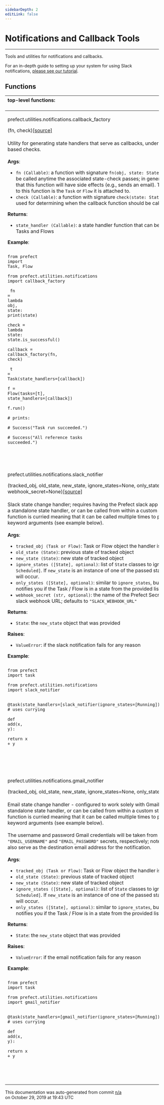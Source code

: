 ```yaml
---
sidebarDepth: 2
editLink: false
---
```

# Notifications and Callback Tools
---
Tools and utilities for notifications and callbacks.

For an in-depth guide to setting up your system for using Slack notifications, [please see our tutorial](/core/tutorials/slack-notifications.html).

## Functions
|top-level functions: &nbsp;&nbsp;&nbsp;&nbsp;&nbsp;&nbsp;&nbsp;&nbsp;&nbsp;&nbsp;&nbsp;&nbsp;&nbsp;&nbsp;&nbsp;&nbsp;&nbsp;&nbsp;&nbsp;&nbsp;&nbsp;&nbsp;&nbsp;&nbsp;&nbsp;&nbsp;&nbsp;&nbsp;&nbsp;&nbsp;&nbsp;&nbsp;&nbsp;&nbsp;&nbsp;&nbsp;&nbsp;&nbsp;&nbsp;&nbsp;&nbsp;&nbsp;&nbsp;&nbsp;&nbsp;&nbsp;&nbsp;&nbsp;&nbsp;&nbsp;&nbsp;&nbsp;&nbsp;&nbsp;&nbsp;&nbsp;&nbsp;&nbsp;&nbsp;&nbsp;&nbsp;&nbsp;&nbsp;&nbsp;&nbsp;&nbsp;&nbsp;&nbsp;&nbsp;&nbsp;&nbsp;&nbsp;&nbsp;&nbsp;&nbsp;&nbsp;&nbsp;&nbsp;&nbsp;&nbsp;&nbsp;&nbsp;&nbsp;&nbsp;&nbsp;&nbsp;&nbsp;&nbsp;&nbsp;&nbsp;&nbsp;&nbsp;&nbsp;&nbsp;&nbsp;&nbsp;&nbsp;&nbsp;&nbsp;&nbsp;&nbsp;&nbsp;&nbsp;&nbsp;&nbsp;&nbsp;&nbsp;&nbsp;&nbsp;&nbsp;&nbsp;&nbsp;&nbsp;&nbsp;&nbsp;&nbsp;&nbsp;&nbsp;&nbsp;&nbsp;&nbsp;&nbsp;&nbsp;&nbsp;&nbsp;&nbsp;&nbsp;&nbsp;&nbsp;&nbsp;&nbsp;&nbsp;&nbsp;&nbsp;&nbsp;&nbsp;&nbsp;&nbsp;&nbsp;&nbsp;&nbsp;&nbsp;&nbsp;&nbsp;&nbsp;&nbsp;&nbsp;&nbsp;&nbsp;&nbsp;|
|:----|
 | <div class='method-sig' id='prefect-utilities-notifications-callback-factory'><p class="prefect-class">prefect.utilities.notifications.callback_factory</p>(fn, check)<span class="source"><a href="https://github.com/PrefectHQ/prefect/blob/master/src/prefect/utilities/notifications.py#L26">[source]</a></span></div>
<p class="methods">Utility for generating state handlers that serve as callbacks, under arbitrary state-based checks.<br><br>**Args**:     <ul class="args"><li class="args">`fn (Callable)`: a function with signature `fn(obj, state: State) -> None`         that will be called anytime the associated state-check passes; in general,         it is expected that this function will have side effects (e.g., sends an email).  The first         argument to this function is the `Task` or `Flow` it is attached to.     </li><li class="args">`check (Callable)`: a function with signature `check(state: State) -> bool`         that is used for determining when the callback function should be called</li></ul>**Returns**:     <ul class="args"><li class="args">`state_handler (Callable)`: a state handler function that can be attached to both Tasks and Flows</li></ul>**Example**:     <br><pre class="language-python"><code class="language-python">    <span class="token keyword">from</span> prefect <span class="token keyword">import</span> Task<span class="token punctuation">,</span> Flow<br>    <span class="token keyword">from</span> prefect.utilities.notifications <span class="token keyword">import</span> callback_factory<br><br>    fn <span class="token operator">=</span> <span class="token keyword">lambda</span> obj<span class="token punctuation">,</span> state<span class="token punctuation">:</span> <span class="token builtin">print</span><span class="token punctuation">(</span>state<span class="token punctuation">)</span><br>    check <span class="token operator">=</span> <span class="token keyword">lambda</span> state<span class="token punctuation">:</span> state<span class="token operator">.</span>is_successful<span class="token punctuation">(</span><span class="token punctuation">)</span><br>    callback <span class="token operator">=</span> callback_factory<span class="token punctuation">(</span>fn<span class="token punctuation">,</span> check<span class="token punctuation">)</span><br><br>    t <span class="token operator">=</span> Task<span class="token punctuation">(</span>state_handlers<span class="token operator">=</span><span class="token punctuation">[</span>callback<span class="token punctuation">]</span><span class="token punctuation">)</span><br>    f <span class="token operator">=</span> Flow<span class="token punctuation">(</span>tasks<span class="token operator">=</span><span class="token punctuation">[</span>t<span class="token punctuation">]</span><span class="token punctuation">,</span> state_handlers<span class="token operator">=</span><span class="token punctuation">[</span>callback<span class="token punctuation">]</span><span class="token punctuation">)</span><br>    f<span class="token operator">.</span>run<span class="token punctuation">(</span><span class="token punctuation">)</span><br>    <span class="token comment"># prints:</span><br>    <span class="token comment"># Success("Task run succeeded.")</span><br>    <span class="token comment"># Success("All reference tasks succeeded.")</span><br>    <br></code></pre><br></p>|
 | <div class='method-sig' id='prefect-utilities-notifications-slack-notifier'><p class="prefect-class">prefect.utilities.notifications.slack_notifier</p>(tracked_obj, old_state, new_state, ignore_states=None, only_states=None, webhook_secret=None)<span class="source"><a href="https://github.com/PrefectHQ/prefect/blob/master/src/prefect/utilities/notifications.py#L223">[source]</a></span></div>
<p class="methods">Slack state change handler; requires having the Prefect slack app installed. Works as a standalone state handler, or can be called from within a custom state handler.  This function is curried meaning that it can be called multiple times to partially bind any keyword arguments (see example below).<br><br>**Args**:     <ul class="args"><li class="args">`tracked_obj (Task or Flow)`: Task or Flow object the handler is         registered with     </li><li class="args">`old_state (State)`: previous state of tracked object     </li><li class="args">`new_state (State)`: new state of tracked object     </li><li class="args">`ignore_states ([State], optional)`: list of `State` classes to ignore,         e.g., `[Running, Scheduled]`. If `new_state` is an instance of one of the passed states, no notification will occur.     </li><li class="args">`only_states ([State], optional)`: similar to `ignore_states`, but         instead _only_ notifies you if the Task / Flow is in a state from the provided list of `State` classes     </li><li class="args">`webhook_secret (str, optional)`: the name of the Prefect Secret that stores your slack webhook URL;         defaults to `"SLACK_WEBHOOK_URL"`</li></ul>**Returns**:     <ul class="args"><li class="args">`State`: the `new_state` object that was provided</li></ul>**Raises**:     <ul class="args"><li class="args">`ValueError`: if the slack notification fails for any reason</li></ul>**Example**:     <br><pre class="language-python"><code class="language-python">    <span class="token keyword">from</span> prefect <span class="token keyword">import</span> task<br>    <span class="token keyword">from</span> prefect.utilities.notifications <span class="token keyword">import</span> slack_notifier<br><br>    <span class="token decorator">@task</span><span class="token punctuation">(</span>state_handlers<span class="token operator">=</span><span class="token punctuation">[</span>slack_notifier<span class="token punctuation">(</span>ignore_states<span class="token operator">=</span><span class="token punctuation">[</span>Running<span class="token punctuation">]</span><span class="token punctuation">)</span><span class="token punctuation">]</span><span class="token punctuation">)</span> <span class="token comment"># uses currying</span><br>    <span class="token keyword">def</span> <span class="token function">add</span><span class="token punctuation">(</span>x<span class="token punctuation">,</span> y<span class="token punctuation">)</span><span class="token punctuation">:</span><br>        <span class="token keyword">return</span> x <span class="token operator">+</span> y<br>    <br></code></pre><br></p>|
 | <div class='method-sig' id='prefect-utilities-notifications-gmail-notifier'><p class="prefect-class">prefect.utilities.notifications.gmail_notifier</p>(tracked_obj, old_state, new_state, ignore_states=None, only_states=None)<span class="source"><a href="https://github.com/PrefectHQ/prefect/blob/master/src/prefect/utilities/notifications.py#L155">[source]</a></span></div>
<p class="methods">Email state change handler - configured to work solely with Gmail; works as a standalone state handler, or can be called from within a custom state handler.  This function is curried meaning that it can be called multiple times to partially bind any keyword arguments (see example below).<br><br>The username and password Gmail credentials will be taken from your `"EMAIL_USERNAME"` and `"EMAIL_PASSWORD"` secrets, respectively; note the username will also serve as the destination email address for the notification.<br><br>**Args**:     <ul class="args"><li class="args">`tracked_obj (Task or Flow)`: Task or Flow object the handler is         registered with     </li><li class="args">`old_state (State)`: previous state of tracked object     </li><li class="args">`new_state (State)`: new state of tracked object     </li><li class="args">`ignore_states ([State], optional)`: list of `State` classes to ignore,         e.g., `[Running, Scheduled]`. If `new_state` is an instance of one of the passed states, no notification will occur.     </li><li class="args">`only_states ([State], optional)`: similar to `ignore_states`, but         instead _only_ notifies you if the Task / Flow is in a state from the provided list of `State` classes</li></ul>**Returns**:     <ul class="args"><li class="args">`State`: the `new_state` object that was provided</li></ul>**Raises**:     <ul class="args"><li class="args">`ValueError`: if the email notification fails for any reason</li></ul>**Example**:     <br><pre class="language-python"><code class="language-python">    <span class="token keyword">from</span> prefect <span class="token keyword">import</span> task<br>    <span class="token keyword">from</span> prefect.utilities.notifications <span class="token keyword">import</span> gmail_notifier<br><br>    <span class="token decorator">@task</span><span class="token punctuation">(</span>state_handlers<span class="token operator">=</span><span class="token punctuation">[</span>gmail_notifier<span class="token punctuation">(</span>ignore_states<span class="token operator">=</span><span class="token punctuation">[</span>Running<span class="token punctuation">]</span><span class="token punctuation">)</span><span class="token punctuation">]</span><span class="token punctuation">)</span> <span class="token comment"># uses currying</span><br>    <span class="token keyword">def</span> <span class="token function">add</span><span class="token punctuation">(</span>x<span class="token punctuation">,</span> y<span class="token punctuation">)</span><span class="token punctuation">:</span><br>        <span class="token keyword">return</span> x <span class="token operator">+</span> y<br>    <br></code></pre><br></p>|

<p class="auto-gen">This documentation was auto-generated from commit <a href='https://github.com/PrefectHQ/prefect/commit/n/a'>n/a</a> </br>on October 29, 2019 at 19:43 UTC</p>